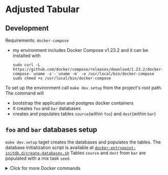 # Adjusted Tabular

## Development

Requirements: `docker-compose`
  - my environment includes Docker Compose v1.23.2 and it can be installed with
      ```
      sudo curl -L https://github.com/docker/compose/releases/download/1.23.2/docker-compose-`uname -s`-`uname -m` -o /usr/local/bin/docker-compose
      sudo chmod +x /usr/local/bin/docker-compose
      ```

To set up the environment call `make dev.setup` from the project's root path.
The command will
- bootstrap the application and postgres docker containers
- it creates `foo` and `bar` databases
- creates and populates tables `source`(within `foo`) and `dest`(within `bar`)

## `foo` and `bar` databases setup

`make dev.setup` taget creates the databases and populates the tables.
The database initialization script is available at [`docker-entrypoint-initdb.d/create-databases.sh`](/docker-entrypoint-initdb.d/create-databases.sh)
Tables `source` and `dest` from `bar` are populated with a mix task `seed`.

<details>
  <summary>Click for more Docker commands</summary>
  <p>

We'll use the `docker` cli to run the sql script in the postgres container.

```
# set up dev environment
make dev.setup

# create databases from sql script
docker ps
docker exec -it adjusted_tabular_db_1 psql -U postgres -f /scripts/create_databases.sql
# verify databases presence
docker exec -it adjusted_tabular_db_1 psql -U postgres -c "\l"

# /scripts/create_databases.sql
CREATE DATABASE foo;
CREATE DATABASE bar;

# in the need of the fresh start, we can delete existing containers and images
# example for docker container removal
docker ps | grep adjusted_tabular_db | awk '{print $1}' | xargs docker rm -f
```

  </p>
</details>
